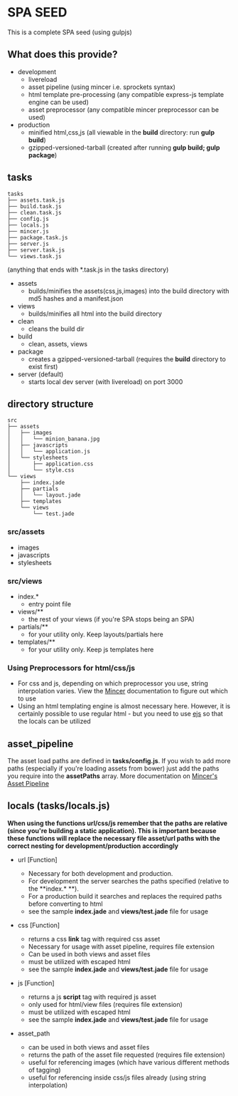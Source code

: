 # SPA SEED
This is a complete SPA seed (using gulpjs)

## What does this provide?
* development
  * livereload
  * asset pipeline (using mincer i.e. sprockets syntax)
  * html template pre-processing (any compatible express-js template engine can be used)
  * asset preprocessor (any compatible mincer preprocessor can be used)
* production
  * minified html,css,js (all viewable in the **build** directory: run **gulp build**)
  * gzipped-versioned-tarball (created after running **gulp build; gulp package**)

## tasks

```
tasks
├── assets.task.js
├── build.task.js
├── clean.task.js
├── config.js
├── locals.js
├── mincer.js
├── package.task.js
├── server.js
├── server.task.js
└── views.task.js
```

(anything that ends with \*.task.js in the tasks directory)
* assets
  * builds/minifies the assets(css,js,images) into the build directory with md5 hashes and a manifest.json
* views
  * builds/minifies all html into the build directory
* clean
  * cleans the build dir
* build
  * clean, assets, views
* package
  * creates a gzipped-versioned-tarball (requires the **build** directory to exist first)
* server (default)
  * starts local dev server (with livereload) on port 3000

## directory structure

```
src
├── assets
│   ├── images
│   │   └── minion_banana.jpg
│   ├── javascripts
│   │   └── application.js
│   └── stylesheets
│       ├── application.css
│       └── style.css
└── views
    ├── index.jade
    ├── partials
    │   └── layout.jade
    ├── templates
    └── views
        └── test.jade
```

### src/assets
* images
* javascripts
* stylesheets

### src/views
* index.\*
  * entry point file
* views/\*\*
  * the rest of your views (if you're SPA stops being an SPA)
* partials/\*\*
  * for your utility only. Keep layouts/partials here
* templates/\*\*
  * for your utility only. Keep js templates here

### Using Preprocessors for html/css/js
* For css and js, depending on which preprocessor you use, string interpolation varies. View the [Mincer](http://nodeca.github.com/mincer/) documentation to figure out which to use
* Using an html templating engine is almost necessary here. However, it is certainly possible to use regular html - but you need to use [ejs](https://github.com/tj/ejs) so that the locals can be utilized

## asset_pipeline
The asset load paths are defined in **tasks/config.js**. If you wish to add more paths (especially if you're loading assets from bower) just add the paths you require into the **assetPaths** array. More documentation on [Mincer's Asset Pipeline](http://nodeca.github.com/mincer/)

## locals (tasks/locals.js)
**When using the functions url/css/js remember that the paths are relative (since you're building a static application). This is important because these functions will replace the necessary file asset/url paths with the correct nesting for development/production accordingly**
* url [Function]
  * Necessary for both development and production.
  * For development the server searches the paths specified (relative to the **index.\* **).
  * For a production build it searches and replaces the required paths before converting to html
  * see the sample **index.jade** and **views/test.jade** file for usage
* css [Function]
  * returns a css **link** tag with required css asset
  * Necessary for usage with asset pipeline, requires file extension
  * Can be used in both views and asset files
  * must be utilized with escaped html
  * see the sample **index.jade** and **views/test.jade** file for usage

* js [Function]
  * returns a js **script** tag with required js asset
  * only used for html/view files (requires file extension)
  * must be utilized with escaped html
  * see the sample **index.jade** and **views/test.jade** file for usage

* asset_path
  * can be used in both views and asset files
  * returns the path of the asset file requested (requires file extension)
  * useful for referencing images (which have various different methods of tagging)
  * useful for referencing inside css/js files already (using string interpolation)

